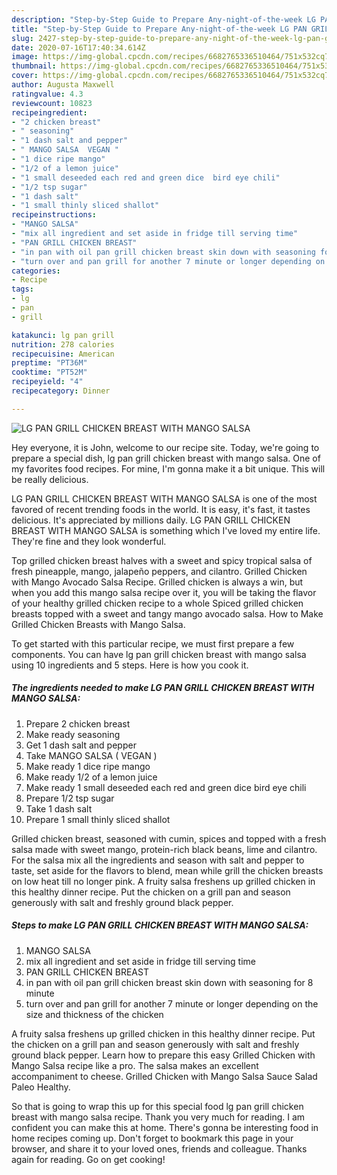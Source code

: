 ```yaml
---
description: "Step-by-Step Guide to Prepare Any-night-of-the-week LG PAN GRILL CHICKEN BREAST WITH MANGO SALSA"
title: "Step-by-Step Guide to Prepare Any-night-of-the-week LG PAN GRILL CHICKEN BREAST WITH MANGO SALSA"
slug: 2427-step-by-step-guide-to-prepare-any-night-of-the-week-lg-pan-grill-chicken-breast-with-mango-salsa
date: 2020-07-16T17:40:34.614Z
image: https://img-global.cpcdn.com/recipes/6682765336510464/751x532cq70/lg-pan-grill-chicken-breast-with-mango-salsa-recipe-main-photo.jpg
thumbnail: https://img-global.cpcdn.com/recipes/6682765336510464/751x532cq70/lg-pan-grill-chicken-breast-with-mango-salsa-recipe-main-photo.jpg
cover: https://img-global.cpcdn.com/recipes/6682765336510464/751x532cq70/lg-pan-grill-chicken-breast-with-mango-salsa-recipe-main-photo.jpg
author: Augusta Maxwell
ratingvalue: 4.3
reviewcount: 10823
recipeingredient:
- "2 chicken breast"
- " seasoning"
- "1 dash salt and pepper"
- " MANGO SALSA  VEGAN "
- "1 dice ripe mango"
- "1/2 of a lemon juice"
- "1 small deseeded each red and green dice  bird eye chili"
- "1/2 tsp sugar"
- "1 dash salt"
- "1 small thinly sliced shallot"
recipeinstructions:
- "MANGO SALSA"
- "mix all ingredient and set aside in fridge till serving time"
- "PAN GRILL CHICKEN BREAST"
- "in pan with oil pan grill chicken breast skin down with seasoning for 8 minute"
- "turn over and pan grill for another 7 minute or longer depending on the size and thickness of the chicken"
categories:
- Recipe
tags:
- lg
- pan
- grill

katakunci: lg pan grill 
nutrition: 278 calories
recipecuisine: American
preptime: "PT36M"
cooktime: "PT52M"
recipeyield: "4"
recipecategory: Dinner

---
```



![LG PAN GRILL CHICKEN BREAST WITH MANGO SALSA](https://img-global.cpcdn.com/recipes/6682765336510464/751x532cq70/lg-pan-grill-chicken-breast-with-mango-salsa-recipe-main-photo.jpg)

Hey everyone, it is John, welcome to our recipe site. Today, we're going to prepare a special dish, lg pan grill chicken breast with mango salsa. One of my favorites food recipes. For mine, I'm gonna make it a bit unique. This will be really delicious.

LG PAN GRILL CHICKEN BREAST WITH MANGO SALSA is one of the most favored of recent trending foods in the world. It is easy, it's fast, it tastes delicious. It's appreciated by millions daily. LG PAN GRILL CHICKEN BREAST WITH MANGO SALSA is something which I've loved my entire life. They're fine and they look wonderful.

Top grilled chicken breast halves with a sweet and spicy tropical salsa of fresh pineapple, mango, jalapeño peppers, and cilantro. Grilled Chicken with Mango Avocado Salsa Recipe. Grilled chicken is always a win, but when you add this mango salsa recipe over it, you will be taking the flavor of your healthy grilled chicken recipe to a whole Spiced grilled chicken breasts topped with a sweet and tangy mango avocado salsa. How to Make Grilled Chicken Breasts with Mango Salsa.


To get started with this particular recipe, we must first prepare a few components. You can have lg pan grill chicken breast with mango salsa using 10 ingredients and 5 steps. Here is how you cook it.

<!--inarticleads1-->

##### The ingredients needed to make LG PAN GRILL CHICKEN BREAST WITH MANGO SALSA:

1. Prepare 2 chicken breast
1. Make ready  seasoning
1. Get 1 dash salt and pepper
1. Take  MANGO SALSA ( VEGAN )
1. Make ready 1 dice ripe mango
1. Make ready 1/2 of a lemon juice
1. Make ready 1 small deseeded each red and green dice  bird eye chili
1. Prepare 1/2 tsp sugar
1. Take 1 dash salt
1. Prepare 1 small thinly sliced shallot


Grilled chicken breast, seasoned with cumin, spices and topped with a fresh salsa made with sweet mango, protein-rich black beans, lime and cilantro. For the salsa mix all the ingredients and season with salt and pepper to taste, set aside for the flavors to blend, mean while grill the chicken breasts on low heat till no longer pink. A fruity salsa freshens up grilled chicken in this healthy dinner recipe. Put the chicken on a grill pan and season generously with salt and freshly ground black pepper. 

<!--inarticleads2-->

##### Steps to make LG PAN GRILL CHICKEN BREAST WITH MANGO SALSA:

1. MANGO SALSA
1. mix all ingredient and set aside in fridge till serving time
1. PAN GRILL CHICKEN BREAST
1. in pan with oil pan grill chicken breast skin down with seasoning for 8 minute
1. turn over and pan grill for another 7 minute or longer depending on the size and thickness of the chicken


A fruity salsa freshens up grilled chicken in this healthy dinner recipe. Put the chicken on a grill pan and season generously with salt and freshly ground black pepper. Learn how to prepare this easy Grilled Chicken with Mango Salsa recipe like a pro. The salsa makes an excellent accompaniment to cheese. Grilled Chicken with Mango Salsa Sauce Salad Paleo Healthy. 

So that is going to wrap this up for this special food lg pan grill chicken breast with mango salsa recipe. Thank you very much for reading. I am confident you can make this at home. There's gonna be interesting food in home recipes coming up. Don't forget to bookmark this page in your browser, and share it to your loved ones, friends and colleague. Thanks again for reading. Go on get cooking!
